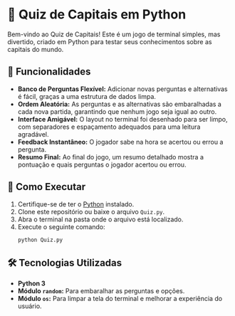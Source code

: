 # 🐍 Quiz de Capitais em Python

Bem-vindo ao Quiz de Capitais! Este é um jogo de terminal simples, mas divertido, criado em Python para testar seus conhecimentos sobre as capitais do mundo.

## 🌟 Funcionalidades

* **Banco de Perguntas Flexível:** Adicionar novas perguntas e alternativas é fácil, graças a uma estrutura de dados limpa.
* **Ordem Aleatória:** As perguntas e as alternativas são embaralhadas a cada nova partida, garantindo que nenhum jogo seja igual ao outro.
* **Interface Amigável:** O layout no terminal foi desenhado para ser limpo, com separadores e espaçamento adequados para uma leitura agradável.
* **Feedback Instantâneo:** O jogador sabe na hora se acertou ou errou a pergunta.
* **Resumo Final:** Ao final do jogo, um resumo detalhado mostra a pontuação e quais perguntas o jogador acertou ou errou.

## 🚀 Como Executar

1.  Certifique-se de ter o [Python](https://www.python.org/downloads/) instalado.
2.  Clone este repositório ou baixe o arquivo `Quiz.py`.
3.  Abra o terminal na pasta onde o arquivo está localizado.
4.  Execute o seguinte comando:
    ```bash
    python Quiz.py
    ```

## 🛠️ Tecnologias Utilizadas

* **Python 3**
* **Módulo `random`:** Para embaralhar as perguntas e opções.
* **Módulo `os`:** Para limpar a tela do terminal e melhorar a experiência do usuário.
